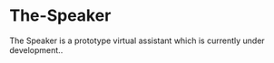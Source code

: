 # The-Speaker

  The Speaker is a prototype virtual assistant which is currently under development..

